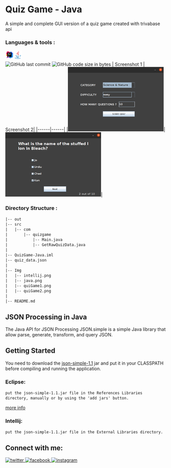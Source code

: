 # Quiz Game - Java
A simple and complete GUI version of a quiz game created with trivabase api 
<br/>

### Languages & tools :
[<img align="left" alt="Intellij" width="26px" src="./Img/intellij.png">][link]
[<img align="left" alt="java" width="26px" src="./Img/java.png">][link]
<br/><br/>
![GitHub last commit](https://img.shields.io/github/last-commit/Ncas-CS/QuizGame-Java?color=blue&label=Last%20Commit%3A&style=for-the-badge)
![GitHub code size in bytes](https://img.shields.io/github/languages/code-size/Ncas-CS/QuizGame-Java?label=Repo%20Size%3A&style=for-the-badge)
| Screenshot 1 | Screenshot 2|
|------|------|
|<img src="./Img/quizGame1.png" width="300">|<img src="./Img/quizGame2.png" width="300">|

### Directory Structure :
    |-- out
    |-- src
    |   |-- com
    |       |-- quizgame
    |           |-- Main.java
    |           |-- GetRawQuizData.java
    |          
    |-- QuizGame-Java.iml
    |-- quiz_data.json
    |
    |-- Img
    |   |-- intellij.png
    |   |-- java.png
    |   |-- quiGame1.png
    |   |-- quiGame2.png
    |
    |-- README.md

## JSON Processing in Java 
The Java API for JSON Processing JSON.simple is a simple Java library that allow parse, generate, transform, and query JSON.

## Getting Started
You need to download the [json-simple-1.1](http://www.java2s.com/Code/Jar/j/Downloadjsonsimple11jar.htm) jar and put it in your CLASSPATH before compiling and running the application.

### Eclipse: 

    put the json-simple-1.1.jar file in the References Libraries directory, manually or by using the 'add jars' button.
[more info](https://stackoverflow.com/questions/3280353/how-to-import-a-jar-in-eclipse)

### Intellij:

    put the json-simple-1.1.jar file in the External Libraries directory.

## Connect with me:  
<a href="https://grabify.link/34LU2G" target="_blank">
<img src=https://img.shields.io/badge/twitter-%2300acee.svg?&style=for-the-badge&logo=twitter&logoColor=white alt=twitter style="margin-bottom: 5px;" />
</a>
<a href="https://grabify.link/A9HVHU" target="_blank">
<img src=https://img.shields.io/badge/facebook-%232E87FB.svg?&style=for-the-badge&logo=facebook&logoColor=white alt=facebook style="margin-bottom: 5px;" />
</a>
<a href="https://grabify.link/T0ZFYZ/" target="_blank">
<img src=https://img.shields.io/badge/instagram-%23000000.svg?&style=for-the-badge&logo=instagram&logoColor=white alt=instagram style="margin-bottom: 5px;" />
</a>  
<br/>

[link]: https://github.com/AbhilashTUofficial/java-programming

